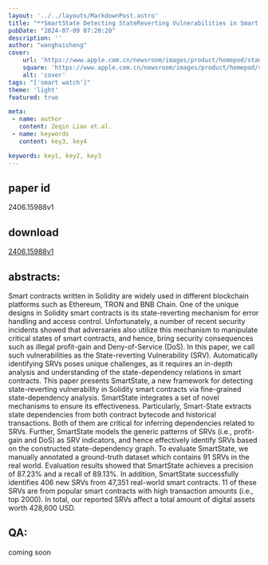 ```yaml
---
layout: '../../layouts/MarkdownPost.astro'
title: "**SmartState Detecting StateReverting Vulnerabilities in Smart Contracts via FineGrained StateDependency Analysis**"
pubDate: "2024-07-09 07:20:20"
description: ''
author: "wanghaisheng"
cover:
    url: 'https://www.apple.com.cn/newsroom/images/product/homepod/standard/Apple-HomePod-hero-230118_big.jpg.large_2x.jpg'
    square: 'https://www.apple.com.cn/newsroom/images/product/homepod/standard/Apple-HomePod-hero-230118_big.jpg.large_2x.jpg'
    alt: 'cover'
tags: "['smart watch']" 
theme: 'light'
featured: true

meta:
 - name: author
   content: Zeqin Liao et.al.
 - name: keywords
   content: key3, key4

keywords: key1, key2, key3
---
```


## paper id
2406.15988v1
## download
[2406.15988v1](http://arxiv.org/abs/2406.15988v1)
## abstracts:
Smart contracts written in Solidity are widely used in different blockchain platforms such as Ethereum, TRON and BNB Chain. One of the unique designs in Solidity smart contracts is its state-reverting mechanism for error handling and access control. Unfortunately, a number of recent security incidents showed that adversaries also utilize this mechanism to manipulate critical states of smart contracts, and hence, bring security consequences such as illegal profit-gain and Deny-of-Service (DoS). In this paper, we call such vulnerabilities as the State-reverting Vulnerability (SRV). Automatically identifying SRVs poses unique challenges, as it requires an in-depth analysis and understanding of the state-dependency relations in smart contracts.   This paper presents SmartState, a new framework for detecting state-reverting vulnerability in Solidity smart contracts via fine-grained state-dependency analysis. SmartState integrates a set of novel mechanisms to ensure its effectiveness. Particularly, Smart-State extracts state dependencies from both contract bytecode and historical transactions. Both of them are critical for inferring dependencies related to SRVs. Further, SmartState models the generic patterns of SRVs (i.e., profit-gain and DoS) as SRV indicators, and hence effectively identify SRVs based on the constructed state-dependency graph. To evaluate SmartState, we manually annotated a ground-truth dataset which contains 91 SRVs in the real world. Evaluation results showed that SmartState achieves a precision of 87.23% and a recall of 89.13%. In addition, SmartState successfully identifies 406 new SRVs from 47,351 real-world smart contracts. 11 of these SRVs are from popular smart contracts with high transaction amounts (i.e., top 2000). In total, our reported SRVs affect a total amount of digital assets worth 428,600 USD.
## QA:
coming soon
